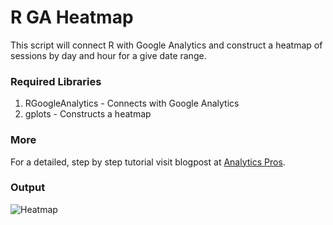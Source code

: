 R GA Heatmap
============

This script will connect R with Google Analytics and construct a heatmap of sessions by day and hour for a give date range.

### Required Libraries
1. RGoogleAnalytics - Connects with Google Analytics
2. gplots - Constructs a heatmap

### More
For a detailed, step by step tutorial visit blogpost at [Analytics Pros](www.analyticspros.com/blog/ga-r-heatmap-tutorial/).

### Output 
![Heatmap](figure/HeatmapOfHourlySessions.png) 
